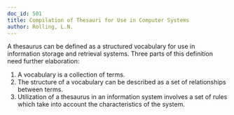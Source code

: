 ```yaml
---
doc_id: 501
title: Compilation of Thesauri for Use in Computer Systems
author: Rolling, L.N.
---
```


A thesaurus can be defined as a structured vocabulary for use in information
storage and retrieval systems.
  Three parts of this definition need further elaboration:
  1. A vocabulary is a collection of terms.
  2. The structure of a vocabulary can be described as a set of relationships
     between terms.
  3. Utilization of a thesaurus in an information system involves a set of
     rules which take into account the characteristics of the system.